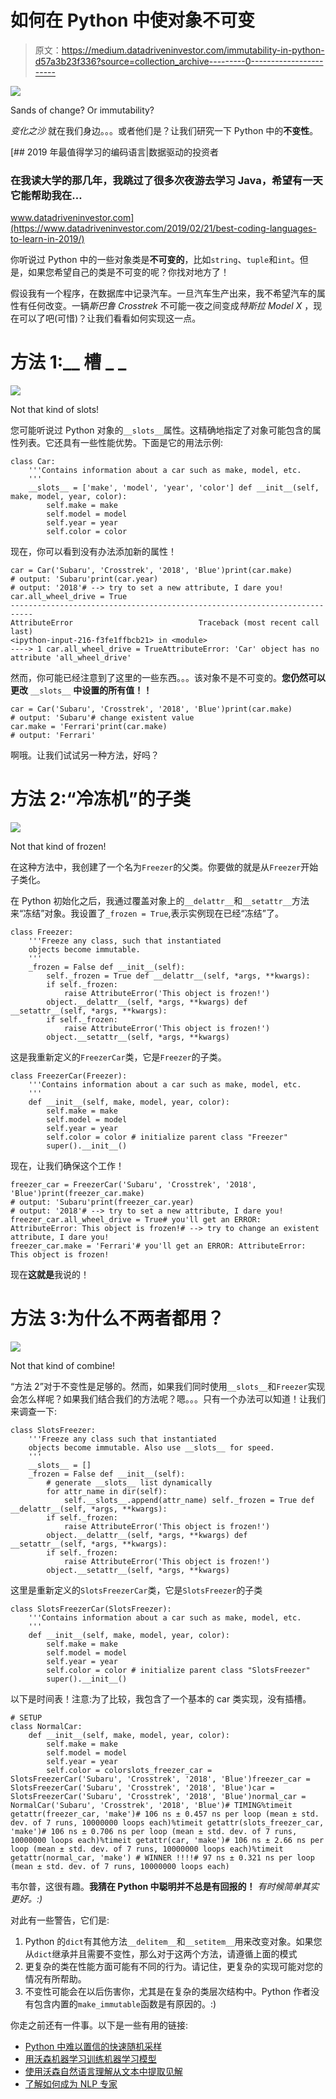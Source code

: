# 如何在 Python 中使对象不可变

> 原文：<https://medium.datadriveninvestor.com/immutability-in-python-d57a3b23f336?source=collection_archive---------0----------------------->

![](img/8a50f8bf01eb5b25c1a9f22536e86510.png)

Sands of change? Or immutability?

*变化之沙* 就在我们身边。。。或者他们是？让我们研究一下 Python 中的**不变性**。

[](https://www.datadriveninvestor.com/2019/02/21/best-coding-languages-to-learn-in-2019/) [## 2019 年最值得学习的编码语言|数据驱动的投资者

### 在我读大学的那几年，我跳过了很多次夜游去学习 Java，希望有一天它能帮助我在…

www.datadriveninvestor.com](https://www.datadriveninvestor.com/2019/02/21/best-coding-languages-to-learn-in-2019/) 

你听说过 Python 中的一些对象类是**不可变的**，比如`string`、`tuple`和`int`。但是，如果您希望自己的类是不可变的呢？你找对地方了！

假设我有一个程序，在数据库中记录汽车。一旦汽车生产出来，我不希望汽车的属性有任何改变。一辆*斯巴鲁 Crosstrek* 不可能一夜之间变成*特斯拉 Model X* ，现在可以了吧(可惜)？让我们看看如何实现这一点。

# 方法 1:__ 槽 _ _

![](img/4f2d1a89cdf01709674ed45357979f2c.png)

Not that kind of slots!

您可能听说过 Python 对象的`__slots__`属性。这精确地指定了对象可能包含的属性列表。它还具有一些性能优势。下面是它的用法示例:

```
class Car:
    '''Contains information about a car such as make, model, etc.
    '''
    __slots__ = ['make', 'model', 'year', 'color'] def __init__(self, make, model, year, color):
        self.make = make
        self.model = model
        self.year = year
        self.color = color
```

现在，你可以看到没有办法添加新的属性！

```
car = Car('Subaru', 'Crosstrek', '2018', 'Blue')print(car.make)
# output: 'Subaru'print(car.year)
# output: '2018'# --> try to set a new attribute, I dare you!
car.all_wheel_drive = True
---------------------------------------------------------------------------
AttributeError                            Traceback (most recent call last)
<ipython-input-216-f3fe1ffbcb21> in <module>
----> 1 car.all_wheel_drive = TrueAttributeError: 'Car' object has no attribute 'all_wheel_drive'
```

然而，你可能已经注意到了这里的一些东西。。。该对象不是不可变的。**您仍然可以更改** `__slots__` **中设置的所有值！！**

```
car = Car('Subaru', 'Crosstrek', '2018', 'Blue')print(car.make)
# output: 'Subaru'# change existent value
car.make = 'Ferrari'print(car.make)
# output: 'Ferrari'
```

啊哦。让我们试试另一种方法，好吗？

# 方法 2:“冷冻机”的子类

![](img/37c463eeeb082a1f098709d683e80b1e.png)

Not that kind of frozen!

在这种方法中，我创建了一个名为`Freezer`的父类。你要做的就是从`Freezer`开始子类化。

在 Python 初始化之后，我通过覆盖对象上的`__delattr__`和`__setattr__`方法来“冻结”对象。我设置了`_frozen = True`,表示实例现在已经“冻结”了。

```
class Freezer:
    '''Freeze any class, such that instantiated
    objects become immutable.
    '''
    _frozen = False def __init__(self):
        self._frozen = True def __delattr__(self, *args, **kwargs):
        if self._frozen:
            raise AttributeError('This object is frozen!')
        object.__delattr__(self, *args, **kwargs) def __setattr__(self, *args, **kwargs):
        if self._frozen:
            raise AttributeError('This object is frozen!')
        object.__setattr__(self, *args, **kwargs)
```

这是我重新定义的`FreezerCar`类，它是`Freezer`的子类。

```
class FreezerCar(Freezer):
    '''Contains information about a car such as make, model, etc.
    '''
    def __init__(self, make, model, year, color):
        self.make = make
        self.model = model
        self.year = year
        self.color = color # initialize parent class "Freezer"
        super().__init__()
```

现在，让我们确保这个工作！

```
freezer_car = FreezerCar('Subaru', 'Crosstrek', '2018', 'Blue')print(freezer_car.make)
# output: 'Subaru'print(freezer_car.year)
# output: '2018'# --> try to set a new attribute, I dare you!
freezer_car.all_wheel_drive = True# you'll get an ERROR: AttributeError: This object is frozen!# --> try to change an existent attribute, I dare you!
freezer_car.make = 'Ferrari'# you'll get an ERROR: AttributeError: This object is frozen!
```

现在**这就是**我说的！

# 方法 3:为什么不两者都用？

![](img/51e37a4aa9690450d989f6850ccff598.png)

Not that kind of combine!

“方法 2”对于不变性是足够的。然而，如果我们同时使用`__slots__`和`Freezer`实现会怎么样呢？如果我们结合我们的方法呢？嗯。。。只有一个办法可以知道！让我们来调查一下:

```
class SlotsFreezer:
    '''Freeze any class such that instantiated
    objects become immutable. Also use __slots__ for speed.
    '''
    __slots__ = []
    _frozen = False def __init__(self):
        # generate __slots__ list dynamically
        for attr_name in dir(self):
            self.__slots__.append(attr_name) self._frozen = True def __delattr__(self, *args, **kwargs):
        if self._frozen:
            raise AttributeError('This object is frozen!')
        object.__delattr__(self, *args, **kwargs) def __setattr__(self, *args, **kwargs):
        if self._frozen:
            raise AttributeError('This object is frozen!')
        object.__setattr__(self, *args, **kwargs)
```

这里是重新定义的`SlotsFreezerCar`类，它是`SlotsFreezer`的子类

```
class SlotsFreezerCar(SlotsFreezer):
    '''Contains information about a car such as make, model, etc.
    '''
    def __init__(self, make, model, year, color):
        self.make = make
        self.model = model
        self.year = year
        self.color = color # initialize parent class "SlotsFreezer"
        super().__init__()
```

以下是时间表！注意:为了比较，我包含了一个基本的 car 类实现，没有插槽。

```
# SETUP
class NormalCar:
    def __init__(self, make, model, year, color):
        self.make = make
        self.model = model
        self.year = year
        self.color = colorslots_freezer_car = SlotsFreezerCar('Subaru', 'Crosstrek', '2018', 'Blue')freezer_car = SlotsFreezerCar('Subaru', 'Crosstrek', '2018', 'Blue')car = SlotsFreezerCar('Subaru', 'Crosstrek', '2018', 'Blue')normal_car = NormalCar('Subaru', 'Crosstrek', '2018', 'Blue')# TIMING%timeit getattr(freezer_car, 'make')# 106 ns ± 0.457 ns per loop (mean ± std. dev. of 7 runs, 10000000 loops each)%timeit getattr(slots_freezer_car, 'make')# 106 ns ± 0.706 ns per loop (mean ± std. dev. of 7 runs, 10000000 loops each)%timeit getattr(car, 'make')# 106 ns ± 2.66 ns per loop (mean ± std. dev. of 7 runs, 10000000 loops each)%timeit getattr(normal_car, 'make') # WINNER !!!!# 97 ns ± 0.321 ns per loop (mean ± std. dev. of 7 runs, 10000000 loops each)
```

韦尔普，这很有趣。**我猜在 Python 中聪明并不总是有回报的！** *有时候简单其实更好。:)*

对此有一些警告，它们是:

1.  Python 的`dict`有其他方法`__delitem__`和`__setitem__`用来改变对象。如果您从`dict`继承并且需要不变性，那么对于这两个方法，请遵循上面的模式
2.  更复杂的类在性能方面可能有不同的行为。请记住，更复杂的实现可能对您的情况有所帮助。
3.  不变性可能会在以后伤害你，尤其是在复杂的类层次结构中。Python 作者没有包含内置的`make_immutable`函数是有原因的。:)

你走之前还有一件事。以下是一些有用的链接:

*   [Python 中难以置信的快速随机采样](https://medium.com/ibm-watson/incredibly-fast-random-sampling-in-python-baf154bd836a)
*   [用沃森机器学习训练机器学习模型](https://www.ibm.com/cloud/machine-learning)
*   [使用沃森自然语言理解从文本中提取见解](https://www.ibm.com/watson/services/natural-language-understanding/)
*   [了解如何成为 NLP 专家](https://blog.goodaudience.com/https-medium-com-ethankoch-how-to-become-an-nlp-expert-81cb94989612)